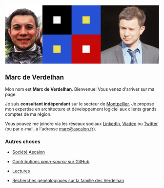 
![Marc de Verdelhan](res/banner.png)

## Marc de Verdelhan

Mon nom est **Marc de Verdelhan**. Bienvenue! Vous venez d'arriver sur ma page.

Je suis **consultant indépendant** sur le secteur de [Montpellier](https://fr.wikipedia.org/wiki/Montpellier). Je propose mon expertise en architecture et développement logiciel aux clients grands comptes de ma région.

Vous pouvez me joindre via les réseaux sociaux [LinkedIn](https://www.linkedin.com/in/marcdeverdelhan/), [Viadeo](http://fr.viadeo.com/fr/profile/marc.de-verdelhan) ou [Twitter](https://twitter.com/MarcdeVerdelhan) (ou par e-mail, à l'adresse <marc@ascalon.fr>).


### Autres choses

  * [Société Ascalon](http://ascalon.fr)
  
  * [Contributions *open-source* sur GitHub](http://github.com/mdeverdelhan)

  * [Lectures](readings)
 
  * [Recherches généalogiques sur la famille des Verdelhan](famille-verdelhan/)
